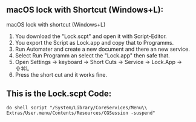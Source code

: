## macOS lock with Shortcut (Windows+L):
macOS lock with shortcut (Windows+L)

1.  You download the "Lock.scpt" and open it with Script-Editor.
2.  You export the Script as Lock.app and copy that to Programms.
3.  Run Automater and create a new document and there an new service.
4.  Select Run Programm an select the "Lock.app" then safe that.
5.  Open Settings -> keyboard -> Short Cuts -> Service -> Lock.App -> ⇧⌘L
6.  Press the short cut and it works fine.




## This is the Lock.scpt Code:
```
do shell script "/System/Library/CoreServices/Menu\\ Extras/User.menu/Contents/Resources/CGSession -suspend"
```
